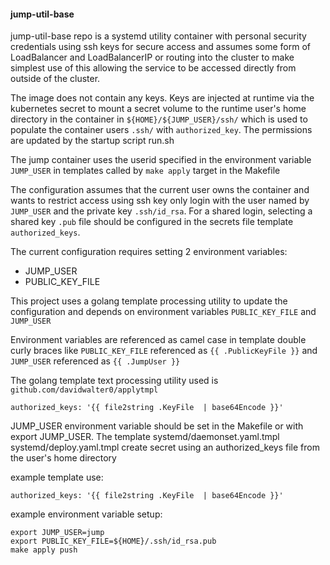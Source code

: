 #### jump-util-base

jump-util-base repo is a systemd utility container with personal
security credentials using ssh keys for secure access and assumes some
form of LoadBalancer and LoadBalancerIP or routing into the cluster to
make simplest use of this allowing the service to be accessed directly
from outside of the cluster.

The image does not contain any keys. Keys are injected at runtime via
the kubernetes secret to mount a secret volume to the runtime user's
home directory in the container in `${HOME}/${JUMP_USER}/ssh/` which
is used to populate the container users `.ssh/` with
`authorized_key`. The permissions are updated by the startup script
run.sh

The jump container uses the userid specified in the environment
variable `JUMP_USER` in templates called by `make apply` target in the
Makefile

The configuration assumes that the current user owns the container and
wants to restrict access using ssh key only login with the user named
by `JUMP_USER` and the private key `.ssh/id_rsa`. For a shared login,
selecting a shared key `.pub` file should be configured in the secrets
file template `authorized_keys`.

The current configuration requires setting 2 environment variables:

- JUMP_USER
- PUBLIC_KEY_FILE


This project uses a golang template processing utility to update the
configuration and depends on environment variables `PUBLIC_KEY_FILE`
and `JUMP_USER`

Environment variables are referenced as camel case in template double
curly braces like `PUBLIC_KEY_FILE` referenced as `{{ .PublicKeyFile
}}` and `JUMP_USER` referenced as `{{ .JumpUser }}`

The golang template text processing utility used is
`github.com/davidwalter0/applytmpl`


```
authorized_keys: '{{ file2string .KeyFile  | base64Encode }}'
```

JUMP_USER environment variable should be set in the Makefile or with
export JUMP_USER. The template systemd/daemonset.yaml.tmpl
systemd/deploy.yaml.tmpl create secret using an authorized_keys file
from the user's home directory

example template use:

```
authorized_keys: '{{ file2string .KeyFile  | base64Encode }}'
```

example environment variable setup:

```
export JUMP_USER=jump
export PUBLIC_KEY_FILE=${HOME}/.ssh/id_rsa.pub
make apply push
```

